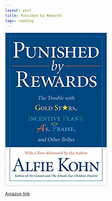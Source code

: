 ```yaml
---
layout: post
title: Punished by Rewards
tags: reading
---
```


![Punished by Rewards](assets/punished-by-rewards.jpg)

[Amazon link](https://www.amazon.com/gp/product/0618001816/ref=ppx_yo_dt_b_asin_image_o08_s00?ie=UTF8&psc=1)